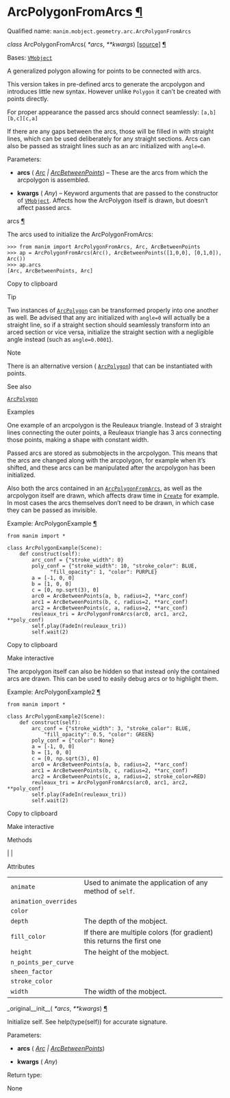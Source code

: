 # ArcPolygonFromArcs [¶](https://docs.manim.community/en/stable/reference/manim.mobject.geometry.arc.ArcPolygonFromArcs.html\#arcpolygonfromarcs "Link to this heading")

Qualified name: `manim.mobject.geometry.arc.ArcPolygonFromArcs`

_class_ ArcPolygonFromArcs( _\*arcs_, _\*\*kwargs_) [\[source\]](https://docs.manim.community/en/stable/_modules/manim/mobject/geometry/arc.html#ArcPolygonFromArcs) [¶](https://docs.manim.community/en/stable/reference/manim.mobject.geometry.arc.ArcPolygonFromArcs.html#manim.mobject.geometry.arc.ArcPolygonFromArcs "Link to this definition")

Bases: [`VMobject`](https://docs.manim.community/en/stable/reference/manim.mobject.types.vectorized_mobject.VMobject.html#manim.mobject.types.vectorized_mobject.VMobject "manim.mobject.types.vectorized_mobject.VMobject")

A generalized polygon allowing for points to be connected with arcs.

This version takes in pre-defined arcs to generate the arcpolygon and introduces
little new syntax. However unlike `Polygon` it can’t be created with points
directly.

For proper appearance the passed arcs should connect seamlessly:
`[a,b][b,c][c,a]`

If there are any gaps between the arcs, those will be filled in
with straight lines, which can be used deliberately for any straight
sections. Arcs can also be passed as straight lines such as an arc
initialized with `angle=0`.

Parameters:

- **arcs** ( [_Arc_](https://docs.manim.community/en/stable/reference/manim.mobject.geometry.arc.Arc.html#manim.mobject.geometry.arc.Arc "manim.mobject.geometry.arc.Arc") _\|_ [_ArcBetweenPoints_](https://docs.manim.community/en/stable/reference/manim.mobject.geometry.arc.ArcBetweenPoints.html#manim.mobject.geometry.arc.ArcBetweenPoints "manim.mobject.geometry.arc.ArcBetweenPoints")) – These are the arcs from which the arcpolygon is assembled.

- **kwargs** ( _Any_) – Keyword arguments that are passed to the constructor of
[`VMobject`](https://docs.manim.community/en/stable/reference/manim.mobject.types.vectorized_mobject.VMobject.html#manim.mobject.types.vectorized_mobject.VMobject "manim.mobject.types.vectorized_mobject.VMobject"). Affects how the ArcPolygon itself is drawn,
but doesn’t affect passed arcs.


arcs [¶](https://docs.manim.community/en/stable/reference/manim.mobject.geometry.arc.ArcPolygonFromArcs.html#manim.mobject.geometry.arc.ArcPolygonFromArcs.arcs "Link to this definition")

The arcs used to initialize the ArcPolygonFromArcs:

```
>>> from manim import ArcPolygonFromArcs, Arc, ArcBetweenPoints
>>> ap = ArcPolygonFromArcs(Arc(), ArcBetweenPoints([1,0,0], [0,1,0]), Arc())
>>> ap.arcs
[Arc, ArcBetweenPoints, Arc]

```

Copy to clipboard

Tip

Two instances of [`ArcPolygon`](https://docs.manim.community/en/stable/reference/manim.mobject.geometry.arc.ArcPolygon.html#manim.mobject.geometry.arc.ArcPolygon "manim.mobject.geometry.arc.ArcPolygon") can be transformed properly into
one another as well. Be advised that any arc initialized with `angle=0`
will actually be a straight line, so if a straight section should seamlessly
transform into an arced section or vice versa, initialize the straight
section with a negligible angle instead (such as `angle=0.0001`).

Note

There is an alternative version ( [`ArcPolygon`](https://docs.manim.community/en/stable/reference/manim.mobject.geometry.arc.ArcPolygon.html#manim.mobject.geometry.arc.ArcPolygon "manim.mobject.geometry.arc.ArcPolygon")) that can be instantiated
with points.

See also

[`ArcPolygon`](https://docs.manim.community/en/stable/reference/manim.mobject.geometry.arc.ArcPolygon.html#manim.mobject.geometry.arc.ArcPolygon "manim.mobject.geometry.arc.ArcPolygon")

Examples

One example of an arcpolygon is the Reuleaux triangle.
Instead of 3 straight lines connecting the outer points,
a Reuleaux triangle has 3 arcs connecting those points,
making a shape with constant width.

Passed arcs are stored as submobjects in the arcpolygon.
This means that the arcs are changed along with the arcpolygon,
for example when it’s shifted, and these arcs can be manipulated
after the arcpolygon has been initialized.

Also both the arcs contained in an [`ArcPolygonFromArcs`](https://docs.manim.community/en/stable/reference/manim.mobject.geometry.arc.ArcPolygonFromArcs.html#manim.mobject.geometry.arc.ArcPolygonFromArcs "manim.mobject.geometry.arc.ArcPolygonFromArcs"), as well as the
arcpolygon itself are drawn, which affects draw time in [`Create`](https://docs.manim.community/en/stable/reference/manim.animation.creation.Create.html#manim.animation.creation.Create "manim.animation.creation.Create")
for example. In most cases the arcs themselves don’t
need to be drawn, in which case they can be passed as invisible.

Example: ArcPolygonExample [¶](https://docs.manim.community/en/stable/reference/manim.mobject.geometry.arc.ArcPolygonFromArcs.html#arcpolygonexample)

```
from manim import *

class ArcPolygonExample(Scene):
    def construct(self):
        arc_conf = {"stroke_width": 0}
        poly_conf = {"stroke_width": 10, "stroke_color": BLUE,
              "fill_opacity": 1, "color": PURPLE}
        a = [-1, 0, 0]
        b = [1, 0, 0]
        c = [0, np.sqrt(3), 0]
        arc0 = ArcBetweenPoints(a, b, radius=2, **arc_conf)
        arc1 = ArcBetweenPoints(b, c, radius=2, **arc_conf)
        arc2 = ArcBetweenPoints(c, a, radius=2, **arc_conf)
        reuleaux_tri = ArcPolygonFromArcs(arc0, arc1, arc2, **poly_conf)
        self.play(FadeIn(reuleaux_tri))
        self.wait(2)

```

Copy to clipboard

Make interactive

The arcpolygon itself can also be hidden so that instead only the contained
arcs are drawn. This can be used to easily debug arcs or to highlight them.

Example: ArcPolygonExample2 [¶](https://docs.manim.community/en/stable/reference/manim.mobject.geometry.arc.ArcPolygonFromArcs.html#arcpolygonexample2)

```
from manim import *

class ArcPolygonExample2(Scene):
    def construct(self):
        arc_conf = {"stroke_width": 3, "stroke_color": BLUE,
            "fill_opacity": 0.5, "color": GREEN}
        poly_conf = {"color": None}
        a = [-1, 0, 0]
        b = [1, 0, 0]
        c = [0, np.sqrt(3), 0]
        arc0 = ArcBetweenPoints(a, b, radius=2, **arc_conf)
        arc1 = ArcBetweenPoints(b, c, radius=2, **arc_conf)
        arc2 = ArcBetweenPoints(c, a, radius=2, stroke_color=RED)
        reuleaux_tri = ArcPolygonFromArcs(arc0, arc1, arc2, **poly_conf)
        self.play(FadeIn(reuleaux_tri))
        self.wait(2)

```

Copy to clipboard

Make interactive

Methods

|
|

Attributes

|     |     |
| --- | --- |
| `animate` | Used to animate the application of any method of `self`. |
| `animation_overrides` |  |
| `color` |  |
| `depth` | The depth of the mobject. |
| `fill_color` | If there are multiple colors (for gradient) this returns the first one |
| `height` | The height of the mobject. |
| `n_points_per_curve` |  |
| `sheen_factor` |  |
| `stroke_color` |  |
| `width` | The width of the mobject. |

\_original\_\_init\_\_( _\*arcs_, _\*\*kwargs_) [¶](https://docs.manim.community/en/stable/reference/manim.mobject.geometry.arc.ArcPolygonFromArcs.html#manim.mobject.geometry.arc.ArcPolygonFromArcs._original__init__ "Link to this definition")

Initialize self. See help(type(self)) for accurate signature.

Parameters:

- **arcs** ( [_Arc_](https://docs.manim.community/en/stable/reference/manim.mobject.geometry.arc.Arc.html#manim.mobject.geometry.arc.Arc "manim.mobject.geometry.arc.Arc") _\|_ [_ArcBetweenPoints_](https://docs.manim.community/en/stable/reference/manim.mobject.geometry.arc.ArcBetweenPoints.html#manim.mobject.geometry.arc.ArcBetweenPoints "manim.mobject.geometry.arc.ArcBetweenPoints"))

- **kwargs** ( _Any_)


Return type:

None